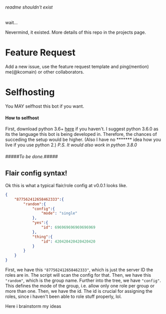 ###### readme shouldn't exist

wait...






















Nevermind, it existed. More details of this repo in the projects page.

# Feature Request
Add a new issue, use the feature request template and ping(mention) me(@kcomain) or other collaborators.

# Selfhosting
You MAY selfhost this bot if you want.
#### How to selfhost
First, download python 3.6+ [here](https://www.python.org/downloads/) if you haven't. I suggest python 3.6.0 as its the language this bot is being developed in. Therefore, the chances of succeding the setup would be higher. (Also I have no \*\*\*\*\*\*\* idea how you live if you use python 2.)
*P.S. It would also work in python 3.8.0*

###### #####To be done.#####
## Flair config syntax!
Ok this is what a typical flair/role config at v0.0.1 looks like.
```json
{
    "877562412658462333":{
        "random":{
            "config":{
                "mode": "single"
            },
            "yes":{
                "id": 696969696969696969
            },
            "thing":{
                "id": 420420420420420420
            }
        }
    }
}
```
First, we have this ``"877562412658462333"``, which is just the server ID the roles are in.
The script will scan the config for that.
Then, we have this ``"random"``, which is the group name.
Further into the tree, we have ``"config"``. This defines the mode of the group, i.e. allow only one role per group or more than one.
Then, we have the id. The id is crucial for assigning the roles, since i haven't been able to role stuff properly, lol.

Here i brainstorm my ideas

